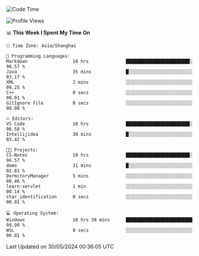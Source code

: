 <!--START_SECTION:waka-->
![Code Time](http://img.shields.io/badge/Code%20Time-1%2C728%20hrs%2030%20mins-blue)

![Profile Views](http://img.shields.io/badge/Profile%20Views-1-blue)

📊 **This Week I Spent My Time On** 

```text
🕑︎ Time Zone: Asia/Shanghai

💬 Programming Languages: 
Markdown                 18 hrs              ████████████████████████░   96.57 % 
Java                     35 mins             █░░░░░░░░░░░░░░░░░░░░░░░░   03.17 % 
XML                      2 mins              ░░░░░░░░░░░░░░░░░░░░░░░░░   00.25 % 
C++                      0 secs              ░░░░░░░░░░░░░░░░░░░░░░░░░   00.01 % 
GitIgnore file           0 secs              ░░░░░░░░░░░░░░░░░░░░░░░░░   00.00 % 

🔥 Editors: 
VS Code                  18 hrs              ████████████████████████░   96.58 % 
Intellijidea             38 mins             █░░░░░░░░░░░░░░░░░░░░░░░░   03.42 % 

🐱‍💻 Projects: 
CS-Notes                 18 hrs              ████████████████████████░   96.57 % 
demo                     31 mins             █░░░░░░░░░░░░░░░░░░░░░░░░   02.81 % 
DormitoryManager         5 mins              ░░░░░░░░░░░░░░░░░░░░░░░░░   00.46 % 
learn-servlet            1 min               ░░░░░░░░░░░░░░░░░░░░░░░░░   00.14 % 
star_identification      0 secs              ░░░░░░░░░░░░░░░░░░░░░░░░░   00.01 % 

💻 Operating System: 
Windows                  18 hrs 38 mins      █████████████████████████   99.99 % 
WSL                      0 secs              ░░░░░░░░░░░░░░░░░░░░░░░░░   00.01 % 
```


 Last Updated on 30/05/2024 00:36:05 UTC
<!--END_SECTION:waka-->